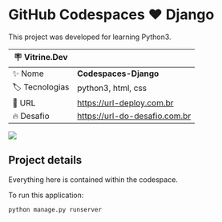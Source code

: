 # GitHub Codespaces ♥️ Django

This project was developed for learning Python3.

| :placard: Vitrine.Dev |     |
| -------------  | --- |
| :sparkles: Nome        | **Codespaces-Django**
| :label: Tecnologias | python3, html, css
| :rocket: URL         | https://url-deploy.com.br
| :fire: Desafio     | https://url-do-desafio.com.br

<!-- Inserir imagem com a #vitrinedev ao final do link -->
<!--![](https://via.placeholder.com/1200x500.png?text=imagem+lindona+do+meu+projeto#vitrinedev) -->
![](https://postimg.cc/NKPwHM0d)

## Project details

Everything here is contained within the codespace.

To run this application:

```python
python manage.py runserver
```
